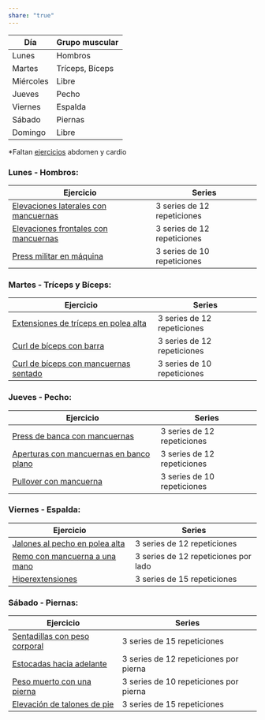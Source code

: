 ```yaml
---
share: "true"
---
```


| **Día**   | **Grupo muscular** |
| --------- | ------------------ |
| Lunes     | Hombros            |
| Martes    | Tríceps, Bíceps    |
| Miércoles | Libre              |
| Jueves    | Pecho              |
| Viernes   | Espalda            |
| Sábado    | Piernas            |
| Domingo   | Libre              |
\*Faltan [ejercicios](https://www.cambiatufisico.com/ejercicios-gimnasio/) abdomen y cardio

### **Lunes - Hombros:**

| Ejercicio                                                                                  | Series                      |
| ------------------------------------------------------------------------------------------ | --------------------------- |
| [Elevaciones laterales con mancuernas](./ejecucion-elevaciones-laterales-con-mancuernas.gif) | 3 series de 12 repeticiones |
| [Elevaciones frontales con mancuernas](./ELEVACION-FRONTAL-CON-MANCUERNAS.gif)    | 3 series de 12 repeticiones |
| [Press militar en máquina](./press-militar.gif)                                   | 3 series de 10 repeticiones |
### **Martes - Tríceps y Bíceps:**

| Ejercicio                                                                             | Series                      |
| ------------------------------------------------------------------------------------- | --------------------------- |
| [Extensiones de tríceps en polea alta](./extension-polea-alta.gif)           | 3 series de 12 repeticiones |
| [Curl de bíceps con barra](./curl-de-biceps-con-barra.gif)                   | 3 series de 12 repeticiones |
| [Curl de bíceps con mancuernas sentado](./curl-de-biceps-con-mancuernas.gif) | 3 series de 10 repeticiones |

### **Jueves - Pecho:**

| Ejercicio                                                                      | Series                      |
| ------------------------------------------------------------------------------ | --------------------------- |
| [Press de banca con mancuernas](./press-banca-mancuernas.gif)         | 3 series de 12 repeticiones |
| [Aperturas con mancuernas en banco plano](./aperturas-mancuernas.gif) | 3 series de 12 repeticiones |
| [Pullover con mancuerna](./dumbbell-pullover.gif)                     | 3 series de 10 repeticiones |

### **Viernes - Espalda:**

| Ejercicio                                                                     | Series                               |
| ----------------------------------------------------------------------------- | ------------------------------------ |
| [Jalones al pecho en polea alta](./pulldown-min.gif)                 | 3 series de 12 repeticiones          |
| [Remo con mancuerna a una mano](./remo-con-mancuerna-a-un-brazo.gif) | 3 series de 12 repeticiones por lado |
| [Hiperextensiones](./hyperextension.gif)                             | 3 series de 15 repeticiones          |

### **Sábado - Piernas:**

| Ejercicio                                                               | Series                                 |
| ----------------------------------------------------------------------- | -------------------------------------- |
| [Sentadillas con peso corporal](./sentadilla-con-peso.gif)     | 3 series de 15 repeticiones            |
| [Estocadas hacia adelante](./Estocada.jpg)                     | 3 series de 12 repeticiones por pierna |
| [Peso muerto con una pierna](./peso-muerto-con-una-pierna.gif) | 3 series de 10 repeticiones por pierna |
| [Elevación de talones de pie](./elevacion-de-talones.gif)      | 3 series de 15 repeticiones            |
